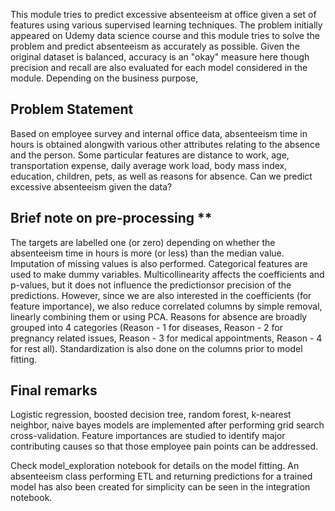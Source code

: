 This module tries to predict excessive absenteeism at office given a set of features using various supervised learning techniques. The problem initially appeared on Udemy data science course and this module tries to solve the problem and predict absenteeism as accurately as possible. Given the original dataset is balanced, accuracy is an "okay" measure here though precision and recall are also evaluated for each model considered in the module. Depending on the business purpose,  

## Problem Statement 

Based on employee survey and internal office data, absenteeism time in hours is obtained alongwith various other attributes relating to the absence and the person. Some particular features are distance to work, age, transportation expense, daily average work load, body mass index, education, children, pets, as well as reasons for absence. Can we predict excessive absenteeism given the data?

## Brief note on pre-processing **

The targets are labelled one (or zero) depending on whether the absenteeism time in hours is more (or less) than the median value. Imputation of missing values is also performed. Categorical features are used to make dummy variables. Multicollinearity affects the coefficients and p-values, but it does not influence the predictionsor precision of the predictions. However, since we are also interested in the coefficients (for feature importance), we also reduce correlated columns by simple removal, linearly combining them or using PCA. Reasons for absence are broadly grouped into 4 categories (Reason - 1 for diseases, Reason - 2 for pregnancy related issues, Reason - 3 for medical appointments, Reason - 4 for rest all). Standardization is also done on the columns prior to model fitting.  

## Final remarks 

Logistic regression, boosted decision tree, random forest, k-nearest neighbor, naive bayes models are implemented after performing grid search cross-validation. Feature importances are studied to identify major contributing causes so that those employee pain points can be addressed.

Check model_exploration notebook for details on the model fitting. An absenteeism class performing ETL and returning predictions for a trained model has also been created for simplicity can be seen in the integration notebook. 
